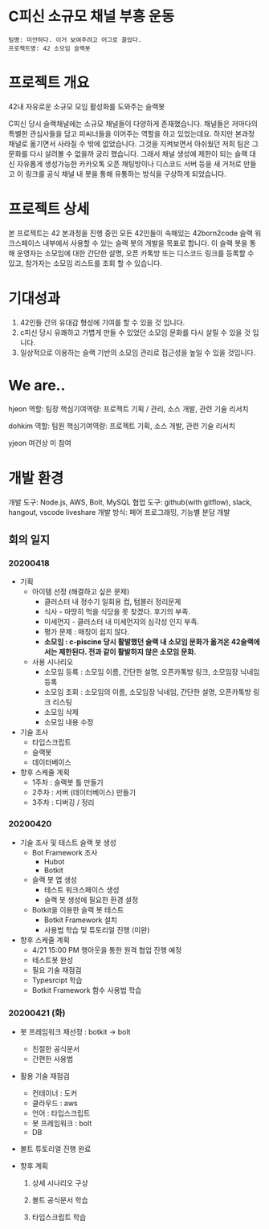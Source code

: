 # C피신 소규모 채널 부흥 운동

    팀명: 미안하다. 이거 보여주려고 어그로 끌었다. 
    프로젝트명: 42 소모임 슬랙봇

# 프로젝트 개요

42내 자유로운 소규모 모임 활성화를 도와주는 슬랙봇 

C피신 당시 슬랙채널에는 소규모 채널들이 다양하게 존재했습니다. 채널들은 저마다의 특별한 관심사들을 담고 피씨너들을 이어주는 역할을 하고 있었는데요. 하지만 본과정 채널로 옮기면서 사라질 수 밖에 없었습니다. 그것을 지켜보면서 아쉬웠던 저희 팀은 그 문화를 다시 살려볼 수 없을까 궁리 했습니다.
 그래서 채널 생성에 제한이 되는 슬랙 대신 자유롭게 생성가능한 카카오톡 오픈 채팅방이나 디스코드 서버 등을 새 거처로 만들고 이 링크를 공식 채널 내 봇을 통해 유통하는 방식을 구상하게 되었습니다.



# 프로젝트 상세

본 프로젝트는 42 본과정을 진행 중인 모든 42인들이 속해있는 42born2code 슬랙 워크스페이스 내부에서 사용할 수 있는 슬랙 봇의 개발을 목표로 합니다. 
이 슬랙 봇을 통해 운영자는 소모임에 대한 간단한 설명, 오픈 카톡방 또는 디스코드 링크를 등록할 수 있고,  참가자는 소모임 리스트를 조회 할 수 있습니다. 




# 기대성과

1. 42인들 간의 유대감 형성에 기여를 할 수 있을 것 입니다.
2. c피신 당시 유쾌하고 가볍게 만들 수 있었던 소모임 문화를 다시 살릴 수 있을 것 입니다.
3. 일상적으로 이용하는 슬랙 기반의 소모임 관리로 접근성을 높일 수 있을 것입니다.



# We are..

hjeon
    역할: 팀장
    핵심기여역량: 프로젝트 기획 / 관리,  소스 개발, 관련 기술 리서치
    
dohkim
    역할: 팀원
    핵심기여역량: 프로젝트 기획, 소스 개발, 관련 기술 리서치

yjeon
	여건상 미 참여

# 개발 환경

개발 도구: Node.js, AWS, Bolt, MySQL
협업 도구: github(with gitflow), slack, hangout, vscode liveshare
개발 방식: 페어 프로그래밍, 기능별 분담 개발 



## 회의 일지

### 20200418

- 기획
  - 아이템 선정 (해결하고 싶은 문제)
    - 클러스터 내 정수기 일회용 컵, 텀블러 정리문제
    - 식사 - 마땅히 먹을 식당을 못 찾겠다. 후기의 부족.
    - 미세먼지 - 클러스터 내 미세먼지의 심각성 인지 부족.
    - 평가 문제 : 매칭이 쉽지 않다.
    - **소모임 :  c-piscine 당시 활발했던 슬랙 내 소모임 문화가 옮겨온 42슬랙에서는 제한된다. 전과 같이 활발하지 않은 소모임 문화.**
  - 사용 시나리오
    - 소모임 등록 : 소모임 이름, 간단한 설명, 오픈카톡방 링크, 소모임장 닉네임 등록
    - 소모임 조회 : 소모임의 이름, 소모임장 닉네임, 간단한 설명, 오픈카톡방 링크 리스팅
    - 소모임 삭제
    - 소모임 내용 수정
- 기술 조사
  - 타입스크립트
  - 슬랙봇
  - 데이터베이스
- 향후 스케줄 계획
  - 1주차 : 슬랙봇 틀 만들기
  - 2주차 : 서버 (데이터베이스) 만들기
  - 3주차 : 디버깅 / 정리

### 20200420

- 기술 조사 및 테스트 슬랙 봇 생성
  - Bot Framework 조사
    - Hubot
    - Botkit
  - 슬랙 봇 앱 생성
    - 테스트 워크스페이스 생성
    - 슬랙 봇 생성에 필요한 환경 설정 
  - Botkit을 이용한 슬랙 봇 테스트
    - Botkit Framework 설치
    - 사용법 학습 및 튜토리얼 진행 (미완)
- 향후 스케줄 계획
  - 4/21 15:00 PM 행아웃을 통한 원격 협업 진행 예정
  - 테스트봇 완성
  - 필요 기술 재점검
  - Typesrcipt 학습
  - Botkit Framework 함수 사용법 학습



### 20200421 (화)

- 봇 프레임워크 재선정 : botkit -> bolt 

  - 친절한 공식문서
  - 간편한 사용법

- 활용 기술 재점검

  - 컨테이너 : 도커
  - 클라우드 : aws
  - 언어 : 타입스크립트
  - 봇 프레임워크 : bolt
  - DB

- 볼트 튜토리얼 진행 완료

- 향후 계획

  1. 상세 시나리오 구상

  2. 볼트 공식문서 학습

  3. 타입스크립트 학습
